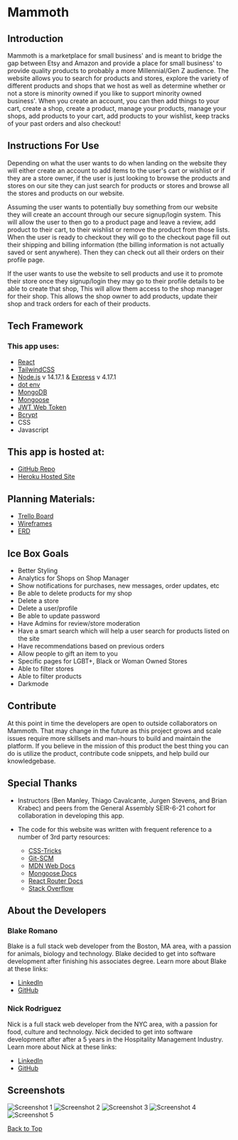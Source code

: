 <a id='top'></a>

# Mammoth
## Introduction

Mammoth is a marketplace for small business' and is meant to bridge the gap between Etsy and Amazon and provide a place for small business' to provide quality products to probably a more Millennial/Gen Z audience. The website allows you to search for products and stores, explore the variety of different products and shops that we host as well as determine whether or not a store is minority owned if you like to support minority owned business'. When you create an account, you can then add things to your cart, create a shop, create a product, manage your products, manage your shops, add products to your cart, add products to your wishlist, keep tracks of your past orders and also checkout!

## Instructions For Use

Depending on what the user wants to do when landing on the website they will either create an account to add items to the user's cart or wishlist or if they are a store owner, if the user is just looking to browse the products and stores on our site they can just search for products or stores and browse all the stores and products on our website.

Assuming the user wants to potentially buy something from our website they will create an account through our secure signup/login system. This will allow the user to then go to a product page and leave a review, add product to their cart, to their wishlist or remove the product from those lists. When the user is ready to checkout they will go to the checkout page fill out their shipping and billing information (the billing information is not actually saved or sent anywhere). Then they can check out all their orders on their profile page.

If the user wants to use the website to sell products and use it to promote their store once they signup/login they may go to their profile details to be able to create that shop, This will allow them access to the shop manager for their shop. This allows the shop owner to add products, update their shop and track orders for each of their products.

## Tech Framework
### This app uses:
* [React](https://reactjs.org/)
* [TailwindCSS](https://tailwindcss.com/)
* [Node.js](https://nodejs.org/en/) v 14.17.1 & [Express](https://expressjs.com/) v 4.17.1
* [dot env](https://www.npmjs.com/package/dotenv)
* [MongoDB](https://www.mongodb.com/cloud/atlas)
* [Mongoose](https://www.npmjs.com/package/mongoose)
* [JWT Web Token](https://jwt.io/)
* [Bcrypt](https://www.npmjs.com/package/bcrypt)
* CSS
* Javascript
  
## This app is hosted at: 
* [GitHub Repo](https://github.com/blakeromano/mammoth)
* [Heroku Hosted Site](https://mammoth-ecommerce.herokuapp.com/)

## Planning Materials:
* [Trello Board](https://trello.com/b/Rw7YGhrT/mammoth-app)
* [Wireframes](https://whimsical.com/mammoth-7kYLPk2EHWqgCKz6Nno42C)
* [ERD](https://whimsical.com/mammoth-8esd3VHisxU4XMEGJHUydU)
## Ice Box Goals
* Better Styling
* Analytics for Shops on Shop Manager
* Show notifications for purchases, new messages, order updates, etc
* Be able to delete products for my shop
* Delete a store
* Delete a user/profile
* Be able to update password
* Have Admins for review/store moderation
* Have a smart search which will help a user search for products listed on the site
* Have recommendations based on previous orders
* Allow people to gift an item to you
* Specific pages for LGBT+, Black or Woman Owned Stores
* Able to filter stores
* Able to filter products
* Darkmode

## Contribute

At this point in time the developers are open to outside collaborators on Mammoth. That may change in the future as this project grows and scale issues require more skillsets and man-hours to build and maintain the platform.  If you believe in the mission of this product the best thing you can do is utilize the product, contribute code snippets, and help build our knowledgebase.


## Special Thanks

* Instructors (Ben Manley, Thiago Cavalcante, Jurgen Stevens, and Brian Krabec) and peers from the General Assembly SEIR-6-21 cohort for collaboration in developing this app.

* The code for this website was written with frequent reference to a number of 3rd party resources:
  * [CSS-Tricks](https://css-tricks.com/)
  * [Git-SCM](https://git-scm.com/docs)
  * [MDN Web Docs](https://developer.mozilla.org/en-US/)
  * [Mongoose Docs](https://mongoosejs.com/docs/guides.html)
  * [React Router Docs](https://reactrouter.com/core/guides/philosophy)
  * [Stack Overflow](https://stackoverflow.com/)

## About the Developers

### Blake Romano

Blake is a full stack web developer from the Boston, MA area, with a passion for animals, biology and technology. Blake decided to get into software development after finishing his associates degree. Learn more about Blake at these links:

* [LinkedIn](https://www.linkedin.com/in/blakeromano)
* [GitHub](www.GitHub.com/blakeromano)

### Nick Rodriguez

Nick is a full stack web developer from the NYC area, with a passion for food, culture and technology. Nick decided to get into software development after after a 5 years in the Hospitality Management Industry. Learn more about Nick at these links:

* [LinkedIn](https://www.linkedin.com/in/nicholas-r-rodriguez/)
* [GitHub](https://github.com/nrayrod1016)


## Screenshots

![Screenshot 1](public/screenshots/ShopIndex.png)
![Screenshot 2](public/screenshots/ProductIndex.png)
![Screenshot 3](public/screenshots/Form.png)
![Screenshot 4](public/screenshots/Profilepage.png)
![Screenshot 5](public/screenshots/ResponsiveView.png)

[Back to Top](#top)
